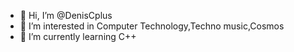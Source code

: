 - 👋 Hi, I’m @DenisCplus 
- 👀 I’m interested in Computer Technology,Techno music,Cosmos
- 🌱 I’m currently learning C++

<!---
DenisCplus/DenisCplus is a ✨ special ✨ repository because its `README.md` (this file) appears on your GitHub profile.
You can click the Preview link to take a look at your changes.
--->

